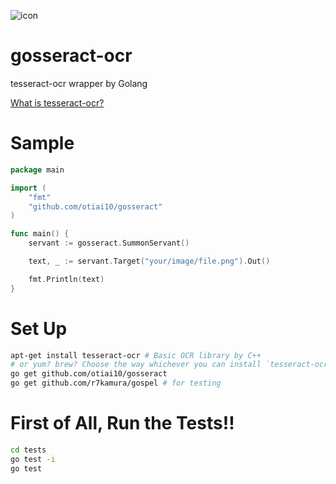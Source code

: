 ![icon](https://f.cloud.github.com/assets/931554/1795347/06dde904-6a07-11e3-8dd3-33b7d466acdb.jpg)

# gosseract-ocr

tesseract-ocr wrapper by Golang

[What is tesseract-ocr?](https://code.google.com/p/tesseract-ocr/)

# Sample
```go
package main

import (
	"fmt"
	"github.com/otiai10/gosseract"
)

func main() {
	servant := gosseract.SummonServant()

	text, _ := servant.Target("your/image/file.png").Out()

	fmt.Println(text)
}

```

# Set Up
```sh
apt-get install tesseract-ocr # Basic OCR library by C++
# or yum? brew? Choose the way whichever you can install `tesseract-ocr`
go get github.com/otiai10/gosseract
go get github.com/r7kamura/gospel # for testing
```

# First of All, Run the Tests!!

```sh
cd tests
go test -i
go test
```
